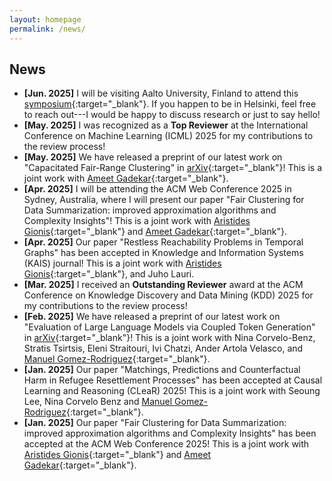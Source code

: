 ```yaml
---
layout: homepage
permalink: /news/
---
```


## News

- **[Jun. 2025]** I will be visiting Aalto University, Finland to attend this [symposium](https://www.aalto.fi/en/events/professor-heikki-mannilas-65th-birthday-symposium){:target="_blank"}. If you happen to be in Helsinki, feel free to reach out---I would be happy to discuss research or just to say hello!
- **[May. 2025]** I was recognized as a **Top Reviewer** at the International Conference on Machine Learning (ICML) 2025 for my contributions to the review process!
- **[May. 2025]** We have released a preprint of our latest work on "Capacitated Fair-Range Clustering" in [arXiv](https://arxiv.org/abs/2505.15905){:target="_blank"}! This is a joint work with [Ameet Gadekar](https://www.amitgadekar.in/){:target="_blank"}.
- **[Apr. 2025]** I will be attending the ACM Web Conference 2025 in Sydney, Australia, where I will present our paper "Fair Clustering for Data Summarization: improved approximation algorithms and Complexity Insights"! This is a joint work with [Aristides Gionis](https://www.kth.se/profile/argioni){:target="_blank"} and [Ameet Gadekar](https://www.amitgadekar.in/){:target="_blank"}.
- **[Apr. 2025]** Our paper "Restless Reachability Problems in Temporal Graphs" has been accepted in
  Knowledge and Information Systems (KAIS) journal! This is a joint work with [Aristides Gionis](https://www.kth.se/profile/argioni){:target="_blank"}, and Juho Lauri.
- **[Mar. 2025]** I received an **Outstanding Reviewer** award at the ACM Conference on Knowledge Discovery and Data Mining (KDD) 2025 for my contributions to the review process!
- **[Feb. 2025]** We have released a preprint of our latest work on "Evaluation of Large Language Models via Coupled Token Generation" in [arXiv](https://arxiv.org/pdf/2502.01754){:target="_blank"}! This is a joint work with Nina Corvelo-Benz, Stratis Tsirtsis, Eleni Straitouri, Ivi Chatzi, Ander Artola Velasco, and [Manuel Gomez-Rodriguez](https://people.mpi-sws.org/~manuelgr/index.html){:target="_blank"}.
- **[Jan. 2025]** Our paper "Matchings, Predictions and Counterfactual Harm in Refugee Resettlement Processes" has been accepted at Causal Learning and Reasoning (CLeaR) 2025! This is a joint work with Seoung Lee, Nina Corvelo Benz and [Manuel Gomez-Rodriguez](https://people.mpi-sws.org/~manuelgr/index.html){:target="_blank"}.
- **[Jan. 2025]** Our paper "Fair Clustering for Data Summarization: improved approximation algorithms and Complexity Insights" has been accepted at the ACM Web Conference 2025! This is a joint work with [Aristides Gionis](https://www.kth.se/profile/argioni){:target="_blank"} and [Ameet Gadekar](https://www.amitgadekar.in/){:target="_blank"}.
